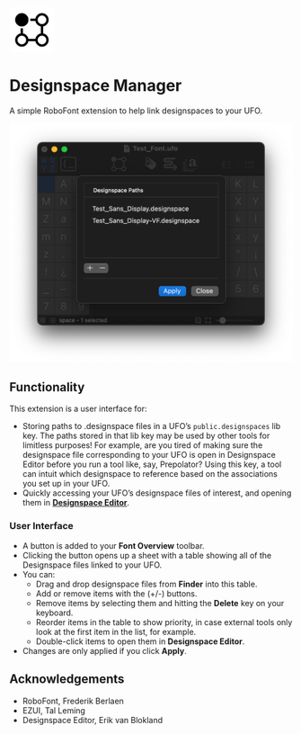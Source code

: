 <img src="source/resources/mechanic_icon.png"  width="80">

# Designspace Manager
A simple RoboFont extension to help link designspaces to your UFO.

![](source/resources/ui-main.png)

## Functionality

This extension is a user interface for:
- Storing paths to .designspace files in a UFO’s `public.designspaces` lib key. The paths stored in that lib key may be used by other tools for limitless purposes! For example, are you tired of making sure the designspace file corresponding to your UFO is open in Designspace Editor before you run a tool like, say, Prepolator? Using this key, a tool can intuit which designspace to reference based on the associations you set up in your UFO.
- Quickly accessing your UFO’s designspace files of interest, and opening them in **[Designspace Editor](https://github.com/LettError/designSpaceRoboFontExtension)**.

### User Interface
- A button is added to your **Font Overview** toolbar.
- Clicking the button opens up a sheet with a table showing all of the Designspace files linked to your UFO.
- You can:
	- Drag and drop designspace files from **Finder** into this table.
	- Add or remove items with the (+/-) buttons.
	- Remove items by selecting them and hitting the **Delete** key on your keyboard.
	- Reorder items in the table to show priority, in case external tools only look at the first item in the list, for example.
	- Double-click items to open them in **Designspace Editor**.
- Changes are only applied if you click **Apply**.


## Acknowledgements

- RoboFont, Frederik Berlaen
- EZUI, Tal Leming
- Designspace Editor, Erik van Blokland
